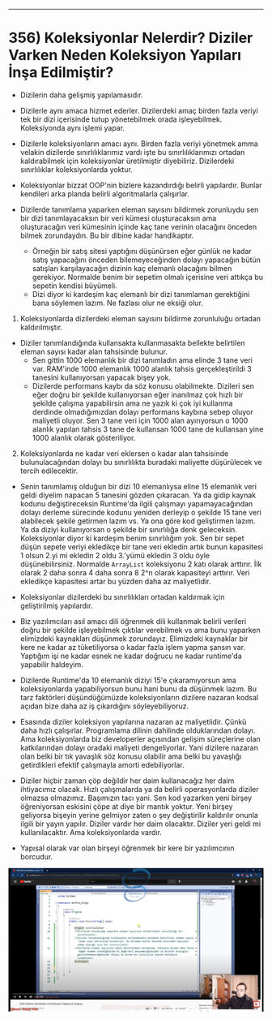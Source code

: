 ***
# 356) Koleksiyonlar Nelerdir? Diziler Varken Neden Koleksiyon Yapıları İnşa Edilmiştir?
- Dizilerin daha gelişmiş yapılamasıdır.

- Dizilerle aynı amaca hizmet ederler. Dizilerdeki amaç birden fazla veriyi tek bir dizi içerisinde tutup yönetebilmek orada işleyebilmek. Koleksiyonda aynı işlemi yapar.

- Dizilerle koleksiyonların amacı aynı. Birden fazla veriyi yönetmek amma velakin dizilerde sınırlılıklarımız vardı işte bu sınırlılıklarımızı ortadan kaldırabilmek için koleksiyonlar üretilmiştir diyebiliriz. Dizilerdeki sınırlılıklar koleksiyonlarda yoktur.

- Koleksiyonlar bizzat OOP'nin bizlere kazandırdığı belirli yapılardır. Bunlar kendileri arka planda belirli algoritmalarla çalışırlar.

- Dizilerde tanımlama yaparken eleman sayısını bildirmek zorunluydu sen bir dizi tanımlayacaksın bir veri kümesi oluşturacaksın ama oluşturacağın veri kümesinin içinde kaç tane verinin olacağını önceden bilmek zorundaydın. Bu bir dibine kadar handikaptır.
    * Örneğin bir satış sitesi yaptığını düşünürsen eğer günlük ne kadar satış yapacağını önceden bilemeyeceğinden dolayı yapacağın bütün satışları karşılayacağın dizinin kaç elemanlı olacağını bilmen gerekiyor. Normalde benim bir sepetim olmalı içerisine veri attıkça bu sepetin kendisi büyümeli. 
    * Dizi diyor ki kardeşim kaç elemanlı bir dizi tanımlaman gerektiğini bana söylemen lazım. Ne fazlası olur ne eksiği olur.

1. Koleksiyonlarda dizilerdeki eleman sayısını bildirme zorunluluğu ortadan kaldırılmıştır.

- Diziler tanımlandığında kullansakta kullanmasakta bellekte belirtilen eleman sayısı kadar alan tahsisinde bulunur.
    * Sen gittin 1000 elemanlık bir dizi tanımladın ama elinde 3 tane veri var. RAM'inde 1000 elemanlık 1000 alanlık tahsis gerçekleştirildi 3 tanesini kullanıyorsan yapacak bişey yok. 
    * Dizilerde performans kaybı da söz konusu olabilmekte. Dizileri sen eğer doğru bir şekilde kullanıyorsan eğer inanılmaz çok hızlı bir şekilde çalışma yapabilirsin ama ne yazık ki çok iyi kullanma derdinde olmadığımızdan dolayı performans kaybına sebep oluyor maliyetli oluyor. Sen 3 tane veri için 1000 alan ayırıyorsun o 1000 alanlık yapılan tahsis 3 tane de kullansan 1000 tane de kullansan yine 1000 alanlık olarak gösteriliyor.

2. Koleksiyonlarda ne kadar veri eklersen o kadar alan tahsisinde bulunulacağından dolayı bu sınırlılıkta buradaki maliyette düşürülecek ve tercih edilecektir.

- Senin tanımlamış olduğun bir dizi 10 elemanlıysa eline 15 elemanlık veri geldi diyelim napacan 5 tanesini gözden çıkaracan. Ya da gidip kaynak kodunu değiştireceksin Runtime'da ilgili çalışmayı yapamayacağından dolayı derleme sürecinde kodunu yeniden derleyip o şekilde 15 tane veri alabilecek şekile getirmen lazım vs. Ya ona göre kod geliştirmen lazım. Ya da diziyi kullanıyorsan o şekilde bir sınırlılığa denk geleceksin. Koleksiyonlar diyor ki kardeşim benim sınırlılığım yok. Sen bir sepet düşün sepete veriyi ekledikçe bir tane veri ekledin artık bunun kapasitesi 1 olsun 2.yi mi ekledin 2 oldu 3.'yümü ekledin 3 oldu öyle düşünebilirsiniz. Normalde `ArrayList` koleksiyonu 2 katı olarak arttırır. İlk olarak 2 daha sonra 4 daha sonra 8 2^n olarak kapasiteyi arttırır. Veri ekledikçe kapasitesi artar bu yüzden daha az maliyetlidir.

- Koleksiyonlar dizilerdeki bu sınırlılıkları ortadan kaldırmak için geliştirilmiş yapılardır.

- Biz yazılımcıları asıl amacı dili öğrenmek dili kullanmak belirli verileri doğru bir şekilde işleyebilmek çıktılar verebilmek vs ama bunu yaparken elimizdeki kaynakları düşünmek zorundayız. Elimizdeki kaynaklar bir kere ne kadar az tüketiliyorsa o kadar fazla işlem yapma şansın var. Yaptığım işi ne kadar esnek ne kadar doğrucu ne kadar runtime'da yapabilir haldeyim. 

- Dizilerde Runtime'da 10 elemanlık diziyi 15'e çıkaramıyorsun ama koleksiyonlarda yapabiliyorsun bunu hani bunu da düşünmek lazım. Bu tarz faktörleri düşündüğümüzde koleksiyonların dizilere nazaran kodsal açıdan bize daha az iş çıkardığını söyleyebiliyoruz. 

- Esasında diziler koleksiyon yapılarına nazaran az maliyetlidir. Çünkü daha hızlı çalışırlar. Programlama dilinin dahilinde olduklarından dolayı. Ama koleksiyonlarda biz developerler açısından gelişim süreçlerine olan katkılarından dolayı oradaki maliyeti dengeliyorlar. Yani dizilere nazaran olan belki bir tık yavaşlık söz konusu olabilir ama belki bu yavaşlığı getirdikleri efektif çalışmayla amorti edebiliyorlar.

- Diziler hiçbir zaman çöp değildir her daim kullanacağız her daim ihtiyacımız olacak. Hızlı çalışmalarda ya da belirli operasyonlarda diziler olmazsa olmazımız. Başımızın tacı yani. Sen kod yazarken yeni birşey öğreniyorsan eskisini çöpe at diye bir mantık yoktur. Yeni birşey geliyorsa bişeyin yerine gelmiyor zaten o şey değiştirilir kaldırılır onunla ilgili bir yayın yapılır. Diziler vardır her daim olacaktır. Diziler yeri geldi mi kullanılacaktır. Ama koleksiyonlarda vardır.

- Yapısal olarak var olan birşeyi öğrenmek bir kere bir yazılımcının borcudur.

<img src="1.png" width="auto">